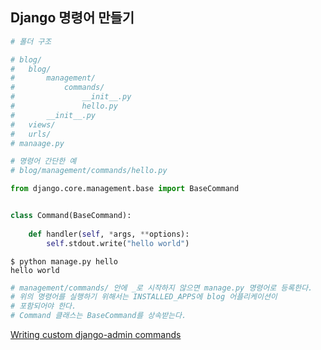 ## Django 명령어 만들기

```python
# 폴더 구조

# blog/
#   blog/
#       management/
#           commands/
#               __init__.py
#               hello.py
#       __init__.py
#   views/
#   urls/
# manaage.py

# 명령어 간단한 예
# blog/management/commands/hello.py

from django.core.management.base import BaseCommand


class Command(BaseCommand):
    
    def handler(self, *args, **options):
        self.stdout.write("hello world")
```
```
$ python manage.py hello
hello world
```
```python
# management/commands/ 안에 _로 시작하지 않으면 manage.py 명령어로 등록한다.
# 위의 명령어를 실행하기 위해서는 INSTALLED_APPS에 blog 어플리케이션이
# 포함되어야 한다.
# Command 클래스는 BaseCommand를 상속받는다.
```
[Writing custom django-admin commands](https://docs.djangoproject.com/en/1.10/howto/custom-management-commands/)
